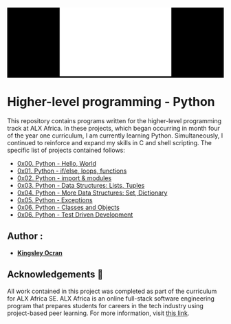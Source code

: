 <div style= "background: black;">
<p align="center">
  <img src="./ALX_LOGO.png"
       alt="ALX Africa Logo"
  >
</p>
</div>

# Higher-level programming - Python

This repository contains programs written for the higher-level programming track at ALX Africa. In these projects, which began occurring in month
four of the year one curriculum, I am currently learning Python.
Simultaneously, I continued to reinforce and expand my skills in C and shell scripting. The specific list of projects contained follows:

* [0x00. Python - Hello, World](./0x00-python-hello_world)
* [0x01. Python - if/else, loops, functions](./0x01-python-if_else_loops_functions)
* [0x02. Python - import & modules](./0x02-python-import_modules)
* [0x03. Python - Data Structures: Lists, Tuples](./0x03-python-data_structures)
* [0x04. Python - More Data Structures: Set, Dictionary](./0x04-python-more_data_structures)
* [0x05. Python - Exceptions](./0x05-python-exception)
* [0x06. Python - Classes and Objects](./0x06-python-classes)
* [0x06. Python - Test Driven Development](./0x07-python-test_driven_development)

## Author :
* [**Kingsley Ocran**](https://github.com/kingsleyocran)

## Acknowledgements :pray:

All work contained in this project was completed as part of the curriculum for
ALX Africa SE. ALX Africa is an online full-stack software engineering program that prepares students for careers in the tech industry using project-based peer learning. For more information, visit [this link](https://www.alxafrica.com//).